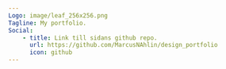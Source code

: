 ```yaml
---
Logo: image/leaf_256x256.png
Tagline: My portfolio.
Social:
    - title: Link till sidans github repo.
      url: https://github.com/MarcusNAhlin/design_portfolio
      icon: github
---
```

